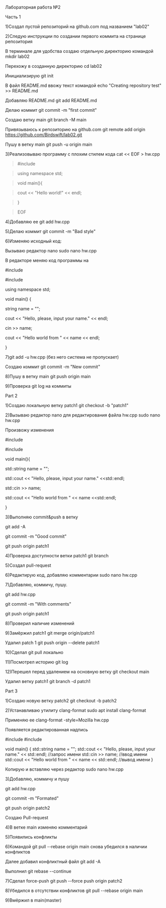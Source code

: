 Лабораторная работа №2

Часть 1 

1)Создал пустой репозиторий на github.com под названием "lab02"

2)Следую инструкции по создании первого коммита на странице репозитория

В терминале для удобства создаю отдельную директорию командой mkdir lab02

Перехожу в созданную директорию cd lab02

Инициализирую git init

В файл README.md ввожу текст командой echo "Creating repository test" >> README.md

Добавляю README.md git add README.md

Делаю коммит git commit -m "first commit"

Создаю ветку main git branch -M main

Привязываюсь к репозиторию на github.com git remote add origin https://github.com/Birdswift/lab02.git


Пушу в ветку main git push -u origin main

3)Реализовываю программу с плохим стилем кода
cat << EOF > hw.cpp

>#include <iostream>
>

>using namespace std;

>void main(){

>cout << "Hello world!" << endl;

>}

>EOF

4)Добавляю ее git add hw.cpp

5)Делаю коммит git commit -m "Bad style"

6)Изменяю исходный код: 

Вызываю редактор nano sudo nano hw.cpp

В редакторе меняю код программы на
                               
#include <iostream>

#include <string>

using namespace std;

void main() {

string name = "";

cout << "Hello, please, input your name." << endl;

cin >> name;

cout << "Hello world from " << name << endl;

}

7)git add -u hw.cpp (без него система не пропускает)
 
Создаю коммит git commit -m "New commit"

8)Пушу в ветку main git push origin main

9)Проверка git log на коммиты

Part 2

1)Создаю локальную ветку patch1 git checkout -b "patch1"

2)Вызываю редактор nano для редактирования файла hw.cpp sudo nano hw.cpp

Произвожу изменения 

#include <iostream>

#include <string>

void main(){

std::string name = "";

std::cout << "Hello, please, input your name." <<std::endl;

std::cin >> name;

std::cout << "Hello world from " << name <<std::endl;

}

3)Выполняю commit&push в ветку 

git add -A

git commit -m "Good commit"

git push origin patch1

4)Проверка доступности ветки patch1 git branch 

5)Создал pull-request 

6)Редактирую код, добавляю комментарии sudo nano hw.cpp

7)Добавляю, коммичу, пушу.

git add hw.cpp

git commit -m "With comments"

git push origin patch1

8)Проверил наличие изменений

9)Замёржил patch1 git merge origin/patch1

Удалил patch 1 git push origin --delete patch1 

10)Сделал git pull локально

11)Посмотрел историю  git log

12)Перешел перед удалением на основную ветку git checkout main

Удалил ветку patch1 git branch -d patch1

Part 3

1)Создаю новую ветку patch2 git checkout -b patch2

2)Устанавливаю утилиту clang-format sudo apt install clang-format

Применяю ее clang-format -style=Mozilla hw.cpp

Появляется редактированная надпись 

#include <iostream>
#include <string>

void
main()
{
  std::string name = "";
  std::cout << "Hello, please, input your name." << std::endl; //запрос имени
  std::cin >> name;                                      //ввод имени
  std::cout << "Hello world from " << name << std::endl; //вывод имени
}

Копирую и вставляю через редактор sudo nano hw.cpp

3)Добавляю, коммичу и пушу

git add hw.cpp

git commit -m "Formated"

git push origin patch2
 
Создаю Pull-request
 
4)В ветке main изменяю комментарий

5)Появились конфликты

6)Командой git pull --rebase origin main снова убедился в наличии конфликтов

Далее добавил конфликтный файл git add -A

Выполнил git rebase --continue

7)Сделал force-push git push --force push origin patch2

8)Убедился в отсутствии конфликтов git pull --rebase origin main

9)Вмёржил в main(master)

